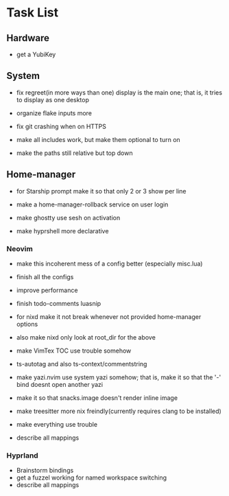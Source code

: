 # Task List

## Hardware

- get a YubiKey

## System

- fix regreet(in more ways than one) display is the main one; that is, it tries
  to display as one desktop

- organize flake inputs more

- fix git crashing when on HTTPS

- make all includes work, but make them optional to turn on

- make the paths still relative but top down

## Home-manager

- for Starship prompt make it so that only 2 or 3 show per line

- make a home-manager-rollback service on user login

- make ghostty use sesh on activation

- make hyprshell more declarative

### Neovim

- make this incoherent mess of a config better (especially misc.lua)

- finish all the configs

- improve performance

- finish todo-comments luasnip

- for nixd make it not break whenever not provided home-manager options

- also make nixd only look at root_dir for the above

- make VimTex TOC use trouble somehow

- ts-autotag and also ts-context/commentstring

- make yazi.nvim use system yazi somehow; that is, make it so that the '-'
  bind doesnt open another yazi

- make it so that snacks.image doesn't render inline image

- make treesitter more nix freindly(currently requires clang to be installed)

- make everything use trouble

- describe all mappings

### Hyprland

- Brainstorm bindings
- get a fuzzel working for named workspace switching
- describe all mappings
